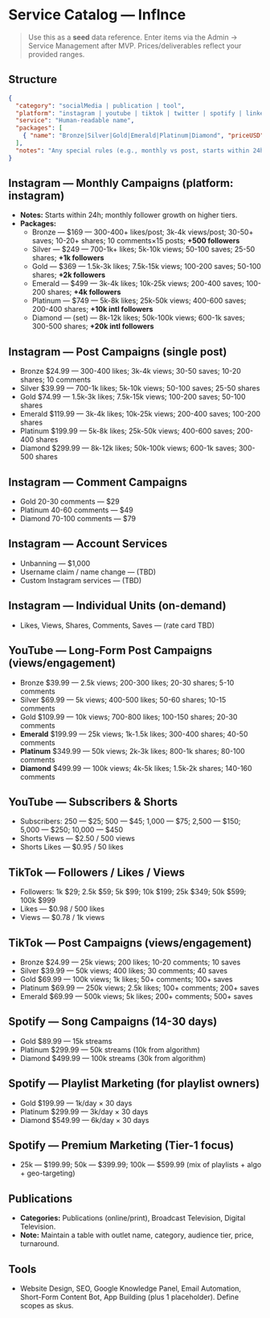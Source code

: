 # Service Catalog — Inflnce

> Use this as a **seed** data reference. Enter items via the Admin → Service Management after MVP. Prices/deliverables reflect your provided ranges.

## Structure
```json
{
  "category": "socialMedia | publication | tool",
  "platform": "instagram | youtube | tiktok | twitter | spotify | linkedin | n/a",
  "service": "Human-readable name",
  "packages": [
    { "name": "Bronze|Silver|Gold|Emerald|Platinum|Diamond", "priceUSD": 0, "deliverables": ["..."] }
  ],
  "notes": "Any special rules (e.g., monthly vs post, starts within 24h)"
}
```

## Instagram — Monthly Campaigns (platform: instagram)
- **Notes:** Starts within 24h; monthly follower growth on higher tiers.
- **Packages:**
  - Bronze — $169 — 300-400+ likes/post; 3k-4k views/post; 30-50+ saves; 10-20+ shares; 10 comments×15 posts; **+500 followers**
  - Silver — $249 — 700-1k+ likes; 5k-10k views; 50-100 saves; 25-50 shares; **+1k followers**
  - Gold — $369 — 1.5k-3k likes; 7.5k-15k views; 100-200 saves; 50-100 shares; **+2k followers**
  - Emerald — $499 — 3k-4k likes; 10k-25k views; 200-400 saves; 100-200 shares; **+4k followers**
  - Platinum — $749 — 5k-8k likes; 25k-50k views; 400-600 saves; 200-400 shares; **+10k intl followers**
  - Diamond — (set) — 8k-12k likes; 50k-100k views; 600-1k saves; 300-500 shares; **+20k intl followers**

## Instagram — Post Campaigns (single post)
- Bronze $24.99 — 300-400 likes; 3k-4k views; 30-50 saves; 10-20 shares; 10 comments
- Silver $39.99 — 700-1k likes; 5k-10k views; 50-100 saves; 25-50 shares
- Gold $74.99 — 1.5k-3k likes; 7.5k-15k views; 100-200 saves; 50-100 shares
- Emerald $119.99 — 3k-4k likes; 10k-25k views; 200-400 saves; 100-200 shares
- Platinum $199.99 — 5k-8k likes; 25k-50k views; 400-600 saves; 200-400 shares
- Diamond $299.99 — 8k-12k likes; 50k-100k views; 600-1k saves; 300-500 shares

## Instagram — Comment Campaigns
- Gold 20-30 comments — $29
- Platinum 40-60 comments — $49
- Diamond 70-100 comments — $79

## Instagram — Account Services
- Unbanning — $1,000
- Username claim / name change — (TBD)
- Custom Instagram services — (TBD)

## Instagram — Individual Units (on-demand)
- Likes, Views, Shares, Comments, Saves — (rate card TBD)

## YouTube — Long-Form Post Campaigns (views/engagement)
- Bronze $39.99 — 2.5k views; 200-300 likes; 20-30 shares; 5-10 comments
- Silver $69.99 — 5k views; 400-500 likes; 50-60 shares; 10-15 comments
- Gold $109.99 — 10k views; 700-800 likes; 100-150 shares; 20-30 comments
- **Emerald** $199.99 — 25k views; 1k-1.5k likes; 300-400 shares; 40-50 comments
- **Platinum** $349.99 — 50k views; 2k-3k likes; 800-1k shares; 80-100 comments
- **Diamond** $499.99 — 100k views; 4k-5k likes; 1.5k-2k shares; 140-160 comments

## YouTube — Subscribers & Shorts
- Subscribers: 250 — $25; 500 — $45; 1,000 — $75; 2,500 — $150; 5,000 — $250; 10,000 — $450
- Shorts Views — $2.50 / 500 views
- Shorts Likes — $0.95 / 50 likes

## TikTok — Followers / Likes / Views
- Followers: 1k $29; 2.5k $59; 5k $99; 10k $199; 25k $349; 50k $599; 100k $999
- Likes — $0.98 / 500 likes
- Views — $0.78 / 1k views

## TikTok — Post Campaigns (views/engagement)
- Bronze $24.99 — 25k views; 200 likes; 10-20 comments; 10 saves
- Silver $39.99 — 50k views; 400 likes; 30 comments; 40 saves
- Gold $69.99 — 100k views; 1k likes; 50+ comments; 100+ saves
- Platinum $69.99 — 250k views; 2.5k likes; 100+ comments; 200+ saves
- Emerald $69.99 — 500k views; 5k likes; 200+ comments; 500+ saves

## Spotify — Song Campaigns (14-30 days)
- Gold $89.99 — 15k streams
- Platinum $299.99 — 50k streams (10k from algorithm)
- Diamond $499.99 — 100k streams (30k from algorithm)

## Spotify — Playlist Marketing (for playlist owners)
- Gold $199.99 — 1k/day × 30 days
- Platinum $299.99 — 3k/day × 30 days
- Diamond $549.99 — 6k/day × 30 days

## Spotify — Premium Marketing (Tier-1 focus)
- 25k — $199.99; 50k — $399.99; 100k — $599.99 (mix of playlists + algo + geo-targeting)

## Publications
- **Categories:** Publications (online/print), Broadcast Television, Digital Television.
- **Note:** Maintain a table with outlet name, category, audience tier, price, turnaround.

## Tools
- Website Design, SEO, Google Knowledge Panel, Email Automation, Short-Form Content Bot, App Building (plus 1 placeholder). Define scopes as skus.